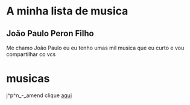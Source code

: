 # A minha lista de musica

## João Paulo Peron Filho

Me chamo João Paulo eu eu tenho umas mil musica que eu curto e vou compartilhar co vcs

# musicas

j^p^n_-_amend clique [aqui](file:///C:/Users/Alunos/Downloads/Nova%20pasta/WhatsApp%20Audio%202024-10-23%20at%2012.01.28.mpeg)
